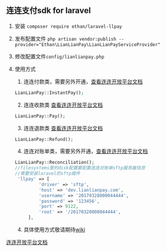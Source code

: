 ## 连连支付sdk for laravel

1. 安装
``composer require ethan/laravel-llpay``
2. 发布配置文件
``php artisan vendor:publish --provider="Ethan\LianLianPay\LianLianPayServiceProvider"``
3. 修改配置文件``config/lianlianpay.php ``
4. 使用方式
   1. 连连付款类，需要另外开通，[查看连连开放平台文档](https://open.lianlianpay.com/docs/send-money/instant/overview.html)
    ```php
    LianLianPay::InstantPay();
    ```
   
   2. 连连收款类 [查看连连开放平台文档](https://open.lianlianpay.com/apis/bankcardprepay.html)
   ```php
   LianLianPay::Pay();
   ```
   
   3. 连连退款类 [查看连连开放平台文档](https://open.lianlianpay.com/apis/refund.html)
   ```php
   LianLianPay::Refund();
   ```
   
   4. 连连对账单类，需要另外开通，[查看连连开放平台文档](https://open.lianlianpay.com/docs/development/report-sftp.html)
   ```php
   LianLianPay::Reconciliation();
   //filesystems里的disk配置要配置连连对账单sftp服务器信息
   //需要安装laravel的sftp插件
    'llpay' => [
            'driver' => 'sftp',
            'host' => 'dev.lianlianpay.com',
            'username' => '20170328000044444',
            'password' => '123456',
            'port' => 9122,
            'root' => '/20170328000044444',
        ],
   ```
   4. 具体使用方式敬请期待[wiki](https://github.com/ethanfly/laravel-llpay/wiki)



[连连开放平台文档](https://open.lianlianpay.com/apis/get-started.html)
